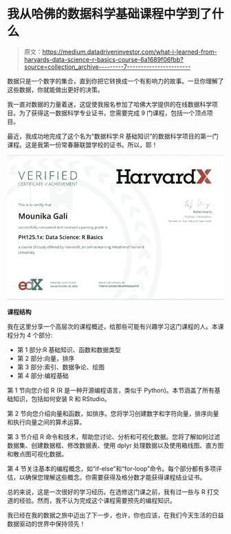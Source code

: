 # 我从哈佛的数据科学基础课程中学到了什么

> 原文：<https://medium.datadriveninvestor.com/what-i-learned-from-harvards-data-science-r-basics-course-6a1689f06fbb?source=collection_archive---------7----------------------->

数据只是一个数字的集合，直到你把它转换成一个有影响力的故事。一旦你理解了这些数据，你就能做出更好的决策。

我一直对数据的力量着迷，这促使我报名参加了哈佛大学提供的在线数据科学项目。为了获得这一数据科学专业证书，您需要完成 9 门课程，包括一个顶点项目。

最近，我成功地完成了这个名为“数据科学:R 基础知识”的数据科学项目的第一门课程。这是我第一份常春藤联盟学校的证书。所以，耶！

![](img/c053b656c33824768a79f845a5661a86.png)

**课程结构**

我在这里分享一个高层次的课程概述，给那些可能有兴趣学习这门课程的人。本课程分为 4 个部分:

*   第 1 部分:R 基础知识、函数和数据类型
*   第 2 部分:向量，排序
*   第 3 部分:索引、数据争论、绘图
*   第 4 部分:编程基础

第 1 节向您介绍 R (R 是一种开源编程语言，类似于 Python)。本节涵盖了所有基础知识，包括如何安装 R 和 RStudio。

第 2 节向您介绍向量和函数，如排序。您将学习创建数字和字符向量，排序向量和执行向量之间的算术运算。

第 3 节介绍 R 命令和技术，帮助您讨论、分析和可视化数据。您将了解如何过滤数据集、创建数据框、修改数据表、使用 dplyr 处理数据以及使用箱线图、直方图和散点图可视化数据。

第 4 节关注基本的编程概念，如“if-else”和“for-loop”命令。每个部分都有多项评估，以确保您理解这些概念。你需要获得及格分数才能获得课程结业证书。

总的来说，这是一次很好的学习经历。在选修这门课之前，我有过一些与 R 打交道的经验。然而，我不认为完成这个课程需要预先的编程知识。

我已经在我的数据之旅中迈出了下一步，也许，你也应该，在我们今天生活的日益数据驱动的世界中保持领先！